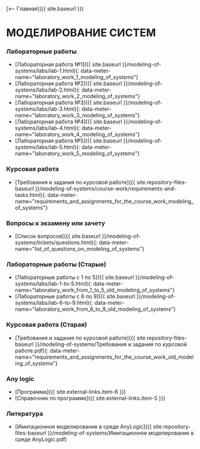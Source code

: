 [⟵ Главная]({{ site.baseurl }})

# **МОДЕЛИРОВАНИЕ СИСТЕМ**

### **Лабораторные работы**
* [Лабораторная работа №1]({{ site.baseurl }}/modeling-of-systems/labs/lab-1.html){: data-meter-name="laboratory_work_1_modeling_of_systems"}
* [Лабораторная работа №2]({{ site.baseurl }}/modeling-of-systems/labs/lab-2.html){: data-meter-name="laboratory_work_2_modeling_of_systems"}
* [Лабораторная работа №3]({{ site.baseurl }}/modeling-of-systems/labs/lab-3.html){: data-meter-name="laboratory_work_3_modeling_of_systems"}
* [Лабораторная работа №4]({{ site.baseurl }}/modeling-of-systems/labs/lab-4.html){: data-meter-name="laboratory_work_4_modeling_of_systems"}
* [Лабораторная работа №5]({{ site.baseurl }}/modeling-of-systems/labs/lab-5.html){: data-meter-name="laboratory_work_5_modeling_of_systems"}

### **Курсовая работа**
* [Требования и задания по курсовой работе]({{ site.repository-files-baseurl }}/modeling-of-systems/course-work/requirements-and-tasks.html){: data-meter-name="requirements_and_assignments_for_the_course_work_modeling_of_systems"}

### **Вопросы к экзамену или зачету**
* [Список вопросов]({{ site.baseurl }}/modeling-of-systems/tickets/questions.html){: data-meter-name="list_of_questions_on_modeling_of_systems"}

### **Лабораторные работы (Старые)**
* [Лабораторные работы с 1 по 5]({{ site.baseurl }}/modeling-of-systems/labs/lab-1-to-5.html){: data-meter-name="laboratory_work_from_1_to_5_old_modeling_of_systems"}
* [Лабораторные работы с 6 по 9]({{ site.baseurl }}/modeling-of-systems/labs/lab-6-to-9.html){: data-meter-name="laboratory_work_from_6_to_9_old_modeling_of_systems"}

### **Курсовая работа (Старая)**
* [Требования и задания по курсовой работе]({{ site.repository-files-baseurl }}/modeling-of-systems/Требования и задания по курсовой работе.pdf){: data-meter-name="requirements_and_assignments_for_the_course_work_old_modeling_of_systems"}

### **Any logic**
* [Программа]({{ site.external-links.item-6 }})
* [Справочник по программе]({{ site.external-links.item-5 }})

### **Литература**
* [Имитационное моделирование в среде AnyLogic]({{ site.repository-files-baseurl }}/modeling-of-systems/Имитационное моделирование в среде AnyLogic.pdf)
